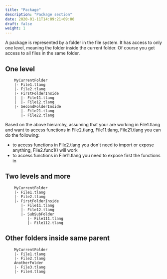 ```yaml
---
title: "Package"
description: "Package section"
date: 2020-01-11T14:09:21+09:00
draft: false
weight: 1
---
```


A package is represented by a folder in the file system. It has access to only one level, meaning the folder inside the current folder. Of course you get access to all files in the same folder.

## One level
```
    MyCurrentFolder
    |- File1.tlang
    |- File2.tlang
    |- FirstFolderInside
    |  |- File11.tlang
    |  |- File12.tlang
    |- SecondFolderInside
       |- File21.tlang
       |- File22.tlang
```
Based on the above hierarchy, assuming that your are working in File1.tlang and want to access functions in File2.tlang, File11.tlang, File21.tlang you can do the following:
* to access functions in File2.tlang you don't need to import or expose anything, File2.func1() will work
* to access functions in File11.tlang you need to expose first the functions in

## Two levels and more
```
    MyCurrentFolder
    |- File1.tlang
    |- File2.tlang
    |- FirstFolderInside
       |- File11.tlang
       |- File12.tlang
       |- SubSubFolder
          |- File111.tlang
          |- File112.tlang
```

## Other folders inside same parent
```
    MyCurrentFolder
    |- File1.tlang
    |- File2.tlang
    AnotherFolder
    |- File3.tlang
    |- File4.tlang
```